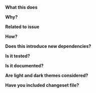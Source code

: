 **What this does**

**Why?**

**Related to issue**

**How?**

**Does this introduce new dependencies?**

**Is it tested?**

**Is it documented?**

**Are light and dark themes considered?**

**Have you included changeset file?**
